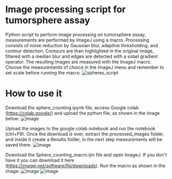 # Image processing script for tumorsphere assay
Python script to perform image processing on tumorsphere assay, measurements are performed by ImageJ using a macro. Processing consists of noise reduction by Gaussian blur, adaptive thresholding, and contour detection. Contours are then highlighted in the original image, filtered with a median blur and edges are detected with a sobel gradient operator. The resulting images are measured with the ImageJ macro. Choose the measurements of choice in the ImageJ menu and remember to set scale before running the macro.
![spheres_script](https://github.com/user-attachments/assets/77afbd3e-8933-4592-9b9e-a0f4bccc04b7)

# How to use it
Download the sphere_counting.ipynb file, access Google colab (https://colab.google/) and upload the python file, as shown in the image below:
![image](https://github.com/user-attachments/assets/4c05ff32-3c79-470d-a5a8-214971d89041)



Upload the images to the google colab notebook and run the notebook (ctrl+F9). Once the download is over, extract the processed_images folder, and inside it create a Results folder, in the next step measurements will be saved there.
![image](https://github.com/user-attachments/assets/20f9a56f-f993-4230-ab64-9b6aef75b29e)



Download the Sphere_counting_macro.ijm file and open ImageJ. If you don't have it you can download it here (https://imagej.net/software/fiji/downloads). Run the macro as shown in the image:
![image](https://github.com/user-attachments/assets/c20b2d00-ae48-4a0d-8acb-3adcc391c9a5)
![image](https://github.com/user-attachments/assets/8d04aadb-c127-4274-86a3-2644d3f1ca3a)

